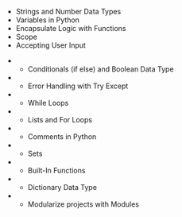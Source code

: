 + Strings and Number Data Types
+ Variables in Python
+ Encapsulate Logic with Functions
+ Scope
+ Accepting User Input
- - Conditionals (if  else) and Boolean Data Type
- - Error Handling with Try  Except
- - While Loops
- - Lists and For Loops
- - Comments in Python
- - Sets
- - Built-In Functions
- - Dictionary Data Type
- - Modularize projects with Modules
